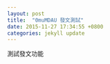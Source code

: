 ```yaml
---
layout: post
title:  "0muMDAU 發文測試" 
date: 2015-11-27 17:34:55 +0800
categories: jekyll update 
---
```

<!--
請依照以下格式填寫上面的發文標注
layout: post
title:  "你要的標題"
date:   20xx-xx-xx xx:xx:xx +0800
categories: jekyll update
-->
<!-- 內文  -->

測試發文功能
								
